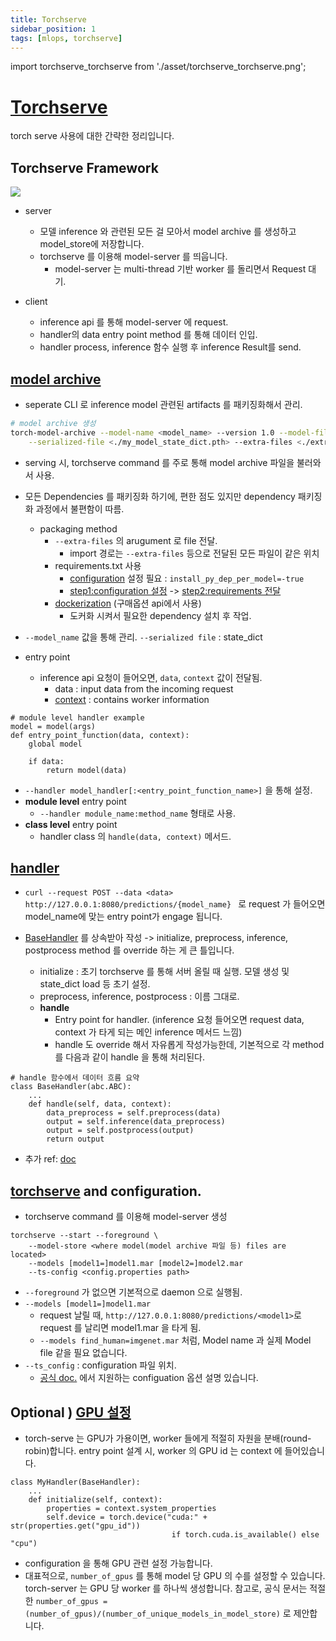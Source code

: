 ```yaml
---
title: Torchserve
sidebar_position: 1
tags: [mlops, torchserve]
---
```

import torchserve_torchserve from './asset/torchserve_torchserve.png';

# [Torchserve](https://github.com/pytorch/serve)

torch serve 사용에 대한 간략한 정리입니다.

## Torchserve Framework

<div style={{textAlign: 'center'}}>
 <img src={torchserve_torchserve} style={{width: 800}} />
</div>

- server
  - 모델 inference 와 관련된 모든 걸 모아서 model archive 를 생성하고 model_store에 저장합니다.
  - torchserve 를 이용해 model-server 를 띄웁니다.
    - model-server 는 multi-thread 기반 worker 를 돌리면서 Request 대기.

- client
  - inference api 를 통해 model-server 에 request.
  - handler의 data entry point method 를 통해 데이터 인입.
  - handler process, inference 함수 실행 후 inference Result를 send.

## [model archive](https://github.com/pytorch/serve/blob/master/model-archiver/README.md)
 - seperate CLI 로 inference model 관련된 artifacts 를 패키징화해서 관리.
```sh
# model archive 생성
torch-model-archive --model-name <model_name> --version 1.0 --model-file <./my_model.py> \
    --serialized-file <./my_model_state_dict.pth> --extra-files <./extra files...> --handler <./my_handler.py>
```
 - serving 시, torchserve command 를 주로 통해 model archive 파일을 불러와서 사용.
 - 모든 Dependencies 를 패키징화 하기에, 편한 점도 있지만 dependency 패키징화 과정에서 불편함이 따름.
   - packaging method
     - `--extra-files` 의 arugument 로 file 전달.
        - import 경로는 `--extra-files` 등으로 전달된 모든 파일이 같은 위치
     - requirements.txt 사용
         - [configuration](https://pytorch.org/serve/configuration.html) 설정 필요 : `install_py_dep_per_model=-true`
         - [step1:configuration 설정](https://github.com/pytorch/serve/blob/master/docs/configuration.md#allow-model-specific-custom-python-packages) -> [step2:requirements 전달](https://github.com/pytorch/serve/blob/master/model-archiver/README.md#torch-model-archiver-command-line-interface)
     - [dockerization](https://github.com/pytorch/serve/blob/master/docker/README.md) (구매옵션 api에서 사용)
          - 도커화 시켜서 필요한 dependency 설치 후 작업.

- `--model_name` 값을 통해 관리. `--serialized file` : state_dict

- entry point
  - inference api 요청이 들어오면, `data`, `context` 값이 전달됨. 
    - data : input data from the incoming request
    - [context](https://github.com/pytorch/serve/blob/master/ts/context.py) : contains worker information

```python3
# module level handler example
model = model(args)
def entry_point_function(data, context):
    global model

    if data:
        return model(data)
```

  - `--handler model_handler[:<entry_point_function_name>]` 을 통해 설정.
  - **module level** entry point
      - `--handler module_name:method_name` 형태로 사용.
  - **class level** entry point
      - handler class 의 `handle(data, context)` 메서드.

## [handler](https://github.com/pytorch/serve/blob/master/docs/custom_service.md)
- `curl --request POST --data <data> http://127.0.0.1:8080/predictions/{model_name} ` 로 request 가 들어오면 model_name에 맞는 entry point가 engage 됩니다.
- [BaseHandler](https://github.com/pytorch/serve/blob/01f8c5cfa9f8c06d0d224a7d2b3a272521e0409c/ts/torch_handler/base_handler.py#L17) 를 상속받아 작성 -> initialize, preprocess, inference, postprocess method 를 override 하는 게 큰 틀입니다.

  - initialize : 초기 torchserve 를 통해 서버 올릴 때 실행. 모델 생성 및 state_dict load 등 초기 설정.
  - preprocess, inference, postprocess : 이름 그대로.
  - **handle**
    - Entry point for handler. (inference 요청 들어오면 request data, context 가 타게 되는 메인 inference 메서드 느낌)
    - handle 도 override 해서 자유롭게 작성가능한데, 기본적으로 각 method 를 다음과 같이 handle 을 통해 처리된다.

```python3
# handle 함수에서 데이터 흐름 요약
class BaseHandler(abc.ABC):
    ...
    def handle(self, data, context):
        data_preprocess = self.preprocess(data)
        output = self.inference(data_preprocess)
        output = self.postprocess(output)
        return output
```
- 추가 ref: [doc](https://pytorch.org/serve/custom_service.html)

## [torchserve](https://pytorch.org/serve/server.html) and configuration.
- torchserve command 를 이용해 model-server 생성

```
torchserve --start --foreground \
    --model-store <where model(model archive 파일 등) files are located>
    --models [model1=]model1.mar [model2=]model2.mar
    --ts-config <config.properties path>
```
- `--foreground` 가 없으면 기본적으로 daemon 으로 실행됨.
- `--models [model1=]model1.mar`
    - request 날릴 때, `http://127.0.0.1:8080/predictions/<model1>`로 request 를 날리면 model1.mar 을 타게 됨.
    - `--models find_human=imgenet.mar` 처럼, Model name 과 실제 Model file 같을 필요 없습니다.
- `--ts_config` : configuration 파일 위치.
   - [공식 doc.](https://pytorch.org/serve/configuration.html) 에서 지원하는 configuation 옵션 설명 있습니다. 

## Optional ) [GPU 설정](https://github.com/pytorch/serve/blob/master/model-archiver/README.md#torch-model-archiver-command-line-interface)
  - torch-serve 는 GPU가 가용이면, worker 들에게 적절히 자원을 분배(round-robin)합니다. entry point 설계 시, worker 의 GPU id 는 context 에 들어있습니다.

```python3
class MyHandler(BaseHandler):
    ...
    def initialize(self, context):
        properties = context.system_properties
        self.device = torch.device("cuda:" + str(properties.get("gpu_id"))
                                    if torch.cuda.is_available() else "cpu")
```

  - configuration 을 통해 GPU 관련 설정 가능합니다.
  - 대표적으로, `number_of_gpus` 를 통해 model 당 GPU 의 수를 설정할 수 있습니다. torch-server 는 GPU 당 worker 를 하나씩 생성합니다. 참고로, 공식 문서는 적절한 `number_of_gpus = (number_of_gpus)/(number_of_unique_models_in_model_store)` 로 제안합니다.
